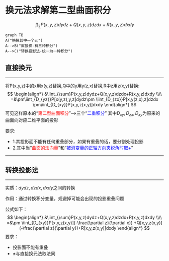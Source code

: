 # 换元法求解第二型曲面积分

$$
\iint_{\sum}P(x,y,z)dydz+Q(x,y,z)dzdx+R(x,y,z)dxdy
$$

```mermaid
graph TB
A("换掉其中一个元")
A-->B("直接换-有三种积分")
A-->C("转换投影法-统一为一种积分")
```

## 直接换元

---

将P(x,y,z)中的x用x(y,z)替换,Q中的y用y(z,x)替换,R中z用z(x,y)替换:
$$
\begin{align*}
&\iint_{\sum}P(x,y,z)dydz+Q(x,y,z)dzdx+R(x,y,z)dxdy
\\\\
=&\pm\iint_{D_{yz}}P[x(y,z),y,z]dydz\pm \iint_{D_{zx}}P[x,y(z,x),z]dzdx
\pm\iint_{D_{xy}}P[x,y,z(x,y)]dxdy
\end{align*}
$$
可见这样原本的“<font color = "red">第二型曲面积分</font>”-->三个“<font color = "blue">二重积分</font>”
其中$D_{xy},D_{zx},D_{xy}$为原来的曲面向对应二维平面的投影

要求:
- 1.其投影面不能有任何重叠部分，如果有重叠的话，要分割处理投影
- 2.其中当“<font color = "red">曲面的法向量</font>”和“<font color = "blue">被消变量的正轴方向夹锐角时取+</font>”

---



## 转换投影法

---

实质：$dydz,dzdx,dxdy$之间的转换

作用：通过转换积分变量，规避掉可能会出现的投影重叠问题

公式如下：
$$
\begin{align*}
&\iint_{\sum}P(x,y,z)dydz+Q(x,y,z)dzdx+R(x,y,z)dxdy
\\\\
=&\pm \iint_{D_{xy}}P[x,y,z(x,y)](-\frac{\partial z}{\partial x})
+Q[x,y,z(x,y)](-\frac{\partial z}{\partial y})+R[x,y,z(x,y)]dxdy
\end{align*}
$$
要求：
- 投影面不能有重叠
- $\pm$与直接换元法取法同


